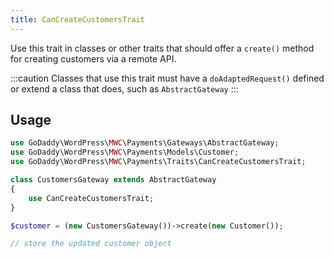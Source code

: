 ```yaml
---
title: CanCreateCustomersTrait
---
```


Use this trait in classes or other traits that should offer a `create()` method for creating customers via a remote API.

:::caution
Classes that use this trait must have a `doAdaptedRequest()` defined or extend a class that does, such as `AbstractGateway`
:::

## Usage
```php
use GoDaddy\WordPress\MWC\Payments\Gateways\AbstractGateway;
use GoDaddy\WordPress\MWC\Payments\Models\Customer;
use GoDaddy\WordPress\MWC\Payments\Traits\CanCreateCustomersTrait;

class CustomersGateway extends AbstractGateway
{
    use CanCreateCustomersTrait;
}

$customer = (new CustomersGateway())->create(new Customer());

// store the updated customer object
```